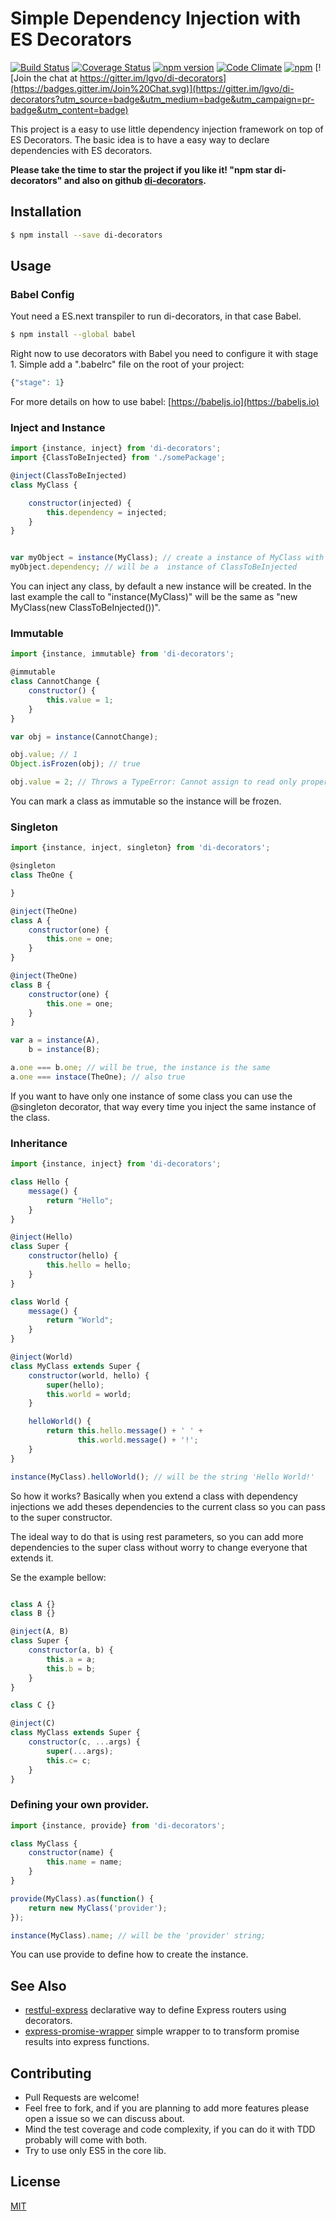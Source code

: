 # Simple Dependency Injection with ES Decorators


[![Build Status](https://travis-ci.org/lgvo/di-decorators.svg?branch=master)](https://travis-ci.org/lgvo/di-decorators)
[![Coverage Status](https://coveralls.io/repos/lgvo/di-decorators/badge.svg?branch=master&service=github)](https://coveralls.io/github/lgvo/di-decorators?branch=master)
[![npm version](https://badge.fury.io/js/di-decorators.svg)](http://badge.fury.io/js/di-decorators)
[![Code Climate](https://codeclimate.com/github/lgvo/di-decorators/badges/gpa.svg)](https://codeclimate.com/github/lgvo/di-decorators)
[![npm](https://img.shields.io/npm/dm/di-decorators.svg)](https://www.npmjs.com/package/di-decorators)
[![Join the chat at https://gitter.im/lgvo/di-decorators](https://badges.gitter.im/Join%20Chat.svg)](https://gitter.im/lgvo/di-decorators?utm_source=badge&utm_medium=badge&utm_campaign=pr-badge&utm_content=badge)


This project is a easy to use little dependency injection framework on top of ES Decorators.
The basic idea is to have a easy way to declare dependencies with ES decorators.

**Please take the time to star the project if you like it! "npm star di-decorators" and also on github [di-decorators](https://github.com/lgvo/di-decorators).**

## Installation

```sh
$ npm install --save di-decorators
```

## Usage

### Babel Config
Yout need a ES.next transpiler to run di-decorators, in that case Babel.
```sh
$ npm install --global babel 
```

Right now to use decorators with Babel you need to configure it with stage 1.
Simple add a ".babelrc" file on the root of your project:
```javascript
{"stage": 1}
```

For more details on how to use babel: [https://babeljs.io](https://babeljs.io)


### Inject and Instance

```javascript
import {instance, inject} from 'di-decorators';
import {ClassToBeInjected} from './somePackage';

@inject(ClassToBeInjected)
class MyClass {

    constructor(injected) {
        this.dependency = injected;
    }
}


var myObject = instance(MyClass); // create a instance of MyClass with the dependencies
myObject.dependency; // will be a  instance of ClassToBeInjected
```

You can inject any class, by default a new instance will be created.
In the last example the call to "instance(MyClass)" will be the same as "new MyClass(new ClassToBeInjected())". 

### Immutable

```javascript
import {instance, immutable} from 'di-decorators';

@immutable
class CannotChange {
    constructor() {
        this.value = 1;
    }
}

var obj = instance(CannotChange);

obj.value; // 1
Object.isFrozen(obj); // true

obj.value = 2; // Throws a TypeError: Cannot assign to read only property 'value'

```

You can mark a class as immutable so the instance will be frozen.

### Singleton

```javascript
import {instance, inject, singleton} from 'di-decorators';

@singleton
class TheOne {

}

@inject(TheOne)
class A {
    constructor(one) {
        this.one = one;
    }
}

@inject(TheOne)
class B {
    constructor(one) {
        this.one = one;
    }
}

var a = instance(A),
    b = instance(B);

a.one === b.one; // will be true, the instance is the same
a.one === instace(TheOne); // also true
```

If you want to have only one instance of some class you can use the @singleton decorator, that way every time you inject the same instance of the class.

### Inheritance

```javascript
import {instance, inject} from 'di-decorators';

class Hello {
    message() {
        return "Hello";
    }
}

@inject(Hello)
class Super {
    constructor(hello) {
        this.hello = hello;
    }
}

class World {
    message() {
        return "World";
    }
}

@inject(World)
class MyClass extends Super {
    constructor(world, hello) {
        super(hello);
        this.world = world;
    }

    helloWorld() {
        return this.hello.message() + ' ' +
               this.world.message() + '!';
    }
}

instance(MyClass).helloWorld(); // will be the string 'Hello World!'

```

So how it works? Basically when you extend a class with dependency injections we add theses dependencies to the current class so you can pass to the super constructor.


The ideal way to do that is using rest parameters, so you can add more dependencies to the super class without worry to change everyone that extends it.

Se the example bellow:
```javascript

class A {}
class B {}

@inject(A, B)
class Super {
    constructor(a, b) {
        this.a = a;
        this.b = b; 
    }
}

class C {}

@inject(C)
class MyClass extends Super {
    constructor(c, ...args) {
        super(...args);
        this.c= c;
    }
}
```


### Defining your own provider.

```javascript
import {instance, provide} from 'di-decorators';

class MyClass {
    constructor(name) {
        this.name = name;
    }
}

provide(MyClass).as(function() {
    return new MyClass('provider');
});

instance(MyClass).name; // will be the 'provider' string;
```

You can use provide to define how to create the instance.

## See Also
* [restful-express](https://github.com/lgvo/restful-express) declarative way to define Express routers using decorators.
* [express-promise-wrapper](https://github.com/lgvo/express-promise-wrapper) simple wrapper to to transform promise results into express functions.

## Contributing
* Pull Requests are welcome!
* Feel free to fork, and if you are planning to add more features please open a issue so we can discuss about.
* Mind the test coverage and code complexity, if you can do it with TDD probably will come with both.
* Try to use only ES5 in the core lib.

## License
[MIT](LICENSE)
